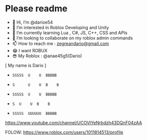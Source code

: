 # Please readme
- 👋 Hi, I’m @darioe54
- 👀 I’m interested in Roblox Developing and Unity
- 🌱 I’m currently learning Lua , C#, JS, C++, CSS and APIs
- 💞️ I’m looking to collaborate on my roblox admin commands
- 📫 How to reach me : zegreandario@gmail.com
- 😂 I want ROBUX
- 😎 My Roblox : @anae45g5(Dario)

[ My name is Dario ]

-     SSSSS  U    U  BBBBB
-     S      U    U  B    B
-     SSSSS  U    U  BBBBB
-     S  U    U  B    B
-     SSSSS  UUUUUU  BBBBB


https://www.youtube.com/channel/UCOVlYeNrbdzh43DQnF04zAA

FOLOW: https://www.roblox.com/users/1011814513/profile
